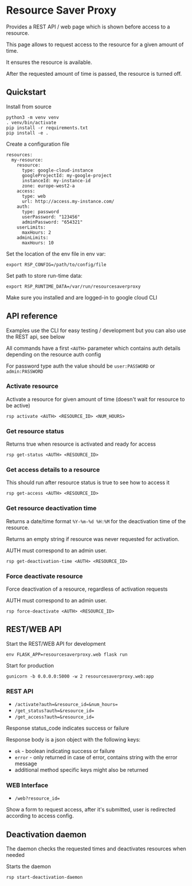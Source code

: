 # Resource Saver Proxy

Provides a REST API / web page which is shown before access to a resource.

This page allows to request access to the resource for a given amount of time.

It ensures the resource is available.

After the requested amount of time is passed, the resource is turned off.

## Quickstart

Install from source

```
python3 -m venv venv
. venv/bin/activate
pip install -r requirements.txt
pip install -e .
```

Create a configuration file

```
resources:
  my-resource:
    resource:
      type: google-cloud-instance
      googleProjectId: my-google-project
      instanceId: my-instance-id
      zone: europe-west2-a
    access:
      type: web
      url: http://access.my-instance.com/
    auth:
      type: password
      userPassword: "123456"
      adminPassword: "654321"
    userLimits:
      maxHours: 2
    adminLimits:
      maxHours: 10
```

Set the location of the env file in env var:

```
export RSP_CONFIG=/path/to/config/file
```

Set path to store run-time data:

```
export RSP_RUNTIME_DATA=/var/run/resourcesaverproxy
```

Make sure you installed and are logged-in to google cloud CLI

## API reference

Examples use the CLI for easy testing / development but you can also use the REST api, see below

All commands have a first `<AUTH>` parameter which contains auth details depending on the resource auth config

For password type auth the value should be `user:PASSWORD` or `admin:PASSWORD`

### Activate resource

Activate a resource for given amount of time (doesn't wait for resource to be active)

```
rsp activate <AUTH> <RESOURCE_ID> <NUM_HOURS> 
```

### Get resource status

Returns true when resource is activated and ready for access

```
rsp get-status <AUTH> <RESOURCE_ID>
```

### Get access details to a resource

This should run after resource status is true to see how to access it

```
rsp get-access <AUTH> <RESOURCE_ID>
```

### Get resource deactivation time

Returns a date/time format `%Y-%m-%d %H:%M` for the deactivation time of the resource.

Returns an empty string if resource was never requested for activation.

AUTH must correspond to an admin user.

```
rsp get-deactivation-time <AUTH> <RESOURCE_ID>
```

### Force deactivate resource

Force deactivation of a resource, regardless of activation requests

AUTH must correspond to an admin user.

```
rsp force-deactivate <AUTH> <RESOURCE_ID>
```

## REST/WEB API

Start the REST/WEB API for development

```
env FLASK_APP=resourcesaverproxy.web flask run
```

Start for production

```
gunicorn -b 0.0.0.0:5000 -w 2 resourcesaverproxy.web:app
```

### REST API

* `/activate?auth=&resource_id=&num_hours=`
* `/get_status?auth=&resource_id=`
* `/get_access?auth=&resource_id=`

Response status_code indicates success or failure

Response body is a json object with the following keys:

* `ok` - boolean indicating success or failure
* `error` - only returned in case of error, contains string with the error message
* additional method specific keys might also be returned

### WEB Interface

* `/web?resource_id=`

Show a form to request access, after it's submitted, user is redirected according to access config.

## Deactivation daemon

The daemon checks the requested times and deactivates resources when needed

Starts the daemon

```
rsp start-deactivation-daemon
```

